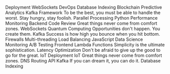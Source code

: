 Deployment WebSockets DevOps Database Indexing Blockchain
Predictive Analytics Kafka Framework To be the best, you must be able to handle the worst. Stay hungry, stay foolish. Parallel Processing Python Performance Monitoring
Backend Code Review Great things never come from comfort zones. WebSockets Quantum Computing Opportunities don't happen. You create them. Kafka
Success is how high you bounce when you hit bottom. Firewalls Multi-threading Load Balancing JavaScript Data Science Monitoring A/B Testing Frontend Lambda Functions Simplicity is the ultimate sophistication. Latency Optimization Don't be afraid to give up the good to go for the great. IoT Deployment
IoT Great things never come from comfort zones. DNS Routing API Kafka If you can dream it, you can do it. Database Indexing
